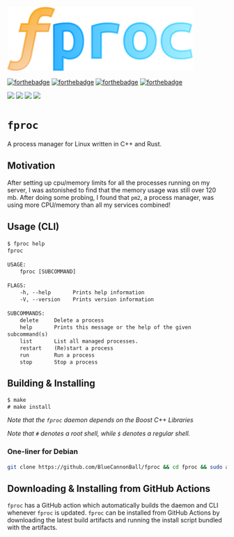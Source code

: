 ![alt text](https://raw.githubusercontent.com/BlueCannonBall/fproc/main/fproc.png)

[![forthebadge](https://forthebadge.com/images/badges/made-with-c-plus-plus.svg)](https://forthebadge.com)
[![forthebadge](https://forthebadge.com/images/badges/made-with-rust.svg)](https://forthebadge.com)
[![forthebadge](https://forthebadge.com/images/badges/designed-in-inkscape.svg)](https://forthebadge.com)
[![forthebadge](https://forthebadge.com/images/badges/check-it-out.svg)](https://forthebadge.com)


<img src="https://img.shields.io/github/license/BlueCannonBall/fproc?color=blue"> <img src="https://img.shields.io/tokei/lines/github/BlueCannonBall/fproc?color=green&label=LoC"> <img src="https://img.shields.io/github/languages/top/BlueCannonBall/fproc?color=red"> <img src="https://img.shields.io/github/repo-size/BlueCannonBall/fproc?color=purple">

# `fproc`
A process manager for Linux written in C++ and Rust.

## Motivation
After setting up cpu/memory limits for all the processes running on my server, I was astonished to find that the memory usage was still over 120 mb. After doing some probing, I found that `pm2`, a process manager, was using more CPU/memory than all my services combined!

## Usage (CLI)
```
$ fproc help
fproc

USAGE:
    fproc [SUBCOMMAND]

FLAGS:
    -h, --help       Prints help information
    -V, --version    Prints version information

SUBCOMMANDS:
    delete     Delete a process
    help       Prints this message or the help of the given subcommand(s)
    list       List all managed processes.
    restart    (Re)start a process
    run        Run a process
    stop       Stop a process
```

## Building & Installing
```
$ make
# make install
```
*Note that the `fproc` daemon depends on the Boost C++ Libraries*

*Note that `#` denotes a root shell, while `$` denotes a regular shell.*

### One-liner for Debian
```sh
git clone https://github.com/BlueCannonBall/fproc && cd fproc && sudo apt-get install libgtk-3-0 libgtkmm-3.0-dev libboost-all-dev build-essential -y && curl --proto '=https' --tlsv1.2 -sSf https://sh.rustup.rs | sh -s -- -y && source ~/.cargo/env && make && sudo make install && cd ..
```

## Downloading & Installing from GitHub Actions
`fproc` has a GitHub action which automatically builds the daemon and CLI whenever `fproc` is updated. `fproc` can be installed from GitHub Actions by downloading the latest build artifacts and running the install script bundled with the artifacts.
